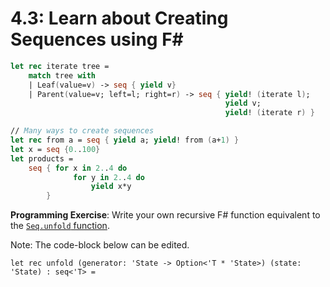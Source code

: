 # 4.3: Learn about Creating Sequences using F#

```fsharp
let rec iterate tree =
    match tree with
    | Leaf(value=v) -> seq { yield v}
    | Parent(value=v; left=l; right=r) -> seq { yield! (iterate l);
                                                yield v;
                                                yield! (iterate r) }

// Many ways to create sequences
let rec from a = seq { yield a; yield! from (a+1) }
let x = seq {0..100}
let products = 
    seq { for x in 2..4 do
              for y in 2..4 do
                  yield x*y  
        }
```

**Programming Exercise**: Write your own recursive F# function equivalent to 
the [`Seq.unfold` function](https://fsharp.github.io/fsharp-core-docs/reference/fsharp-collections-seqmodule.html#unfold).

Note: The code-block below can be edited.

```fsharp,editable
let rec unfold (generator: 'State -> Option<'T * 'State>) (state: 'State) : seq<'T> =
```
